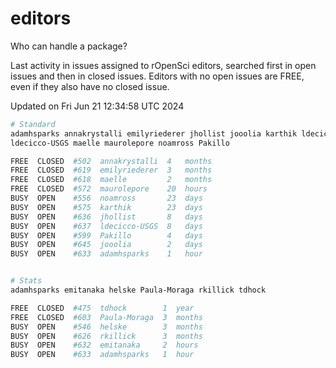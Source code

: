 # editors

Who can handle a package?

Last activity in issues assigned to rOpenSci editors, searched first in open
issues and then in closed issues. Editors with no open issues are FREE, even if
they also have no closed issue.


Updated on Fri Jun 21 12:34:58 UTC 2024

```bash
# Standard
adamhsparks annakrystalli emilyriederer jhollist jooolia karthik ldecicco
ldecicco-USGS maelle maurolepore noamross Pakillo

FREE  CLOSED  #502  annakrystalli  4   months
FREE  CLOSED  #619  emilyriederer  3   months
FREE  CLOSED  #618  maelle         2   months
FREE  CLOSED  #572  maurolepore    20  hours
BUSY  OPEN    #556  noamross       23  days
BUSY  OPEN    #575  karthik        23  days
BUSY  OPEN    #636  jhollist       8   days
BUSY  OPEN    #637  ldecicco-USGS  8   days
BUSY  OPEN    #599  Pakillo        4   days
BUSY  OPEN    #645  jooolia        2   days
BUSY  OPEN    #633  adamhsparks    1   hour


# Stats
adamhsparks emitanaka helske Paula-Moraga rkillick tdhock

FREE  CLOSED  #475  tdhock        1  year
FREE  CLOSED  #603  Paula-Moraga  3  months
BUSY  OPEN    #546  helske        3  months
BUSY  OPEN    #626  rkillick      3  months
BUSY  OPEN    #632  emitanaka     2  hours
BUSY  OPEN    #633  adamhsparks   1  hour
```
